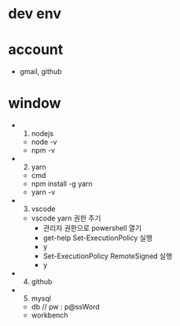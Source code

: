 # dev env

# account 
- gmail, github

# window 
- 1. nodejs 
  - node -v 
  - npm -v 
   
- 2. yarn 
  - cmd 
  - npm install -g yarn 
  - yarn -v 
  
- 3. vscode
  - vscode yarn 권한 주기 
    - 관리자 권한으로 powershell 열기 
    - get-help Set-ExecutionPolicy 실행
    - y
    - Set-ExecutionPolicy RemoteSigned 실행 
    - y
   
- 4. github 

- 5. mysql 
  - db // pw : p@ssWord
  - workbench 

